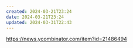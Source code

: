 ```yaml
---
created: 2024-03-21T23:24
date: 2024-03-21T23:24
updated: 2024-03-31T22:43
---
```

https://news.ycombinator.com/item?id=21486494